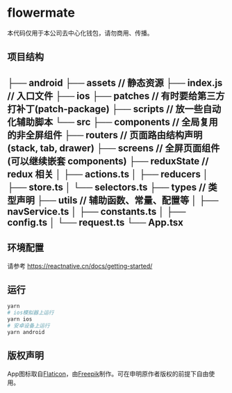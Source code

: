 # flowermate

本代码仅用于本公司去中心化钱包，请勿商用、传播。

## 项目结构
>
├── android
├── assets // 静态资源
├── index.js // 入口文件
├── ios
├── patches // 有时要给第三方打补丁(patch-package)
├── scripts // 放一些自动化辅助脚本
└── src
 ├── components // 全局复用的非全屏组件
 ├── routers // 页面路由结构声明(stack, tab, drawer)
 ├── screens // 全屏页面组件(可以继续嵌套 components)
 ├── reduxState // redux 相关
 │   ├── actions.ts
 │    ├── reducers
 │    ├── store.ts
 │   └── selectors.ts
 ├── types // 类型声明
 ├── utils // 辅助函数、常量、配置等
 │   ├── navService.ts
 │   ├── constants.ts
 │   ├── config.ts
 │   └── request.ts
 └── App.tsx
 ---
## 环境配置

请参考 <https://reactnative.cn/docs/getting-started/>

## 运行

```bash
yarn
# ios模拟器上运行
yarn ios
# 安卓设备上运行
yarn android
```

## 版权声明

App图标取自[Flaticon](https://www.flaticon.com/)，由[Freepik](https://www.flaticon.com/authors/freepik)制作。可在申明原作者版权的前提下自由使用。
